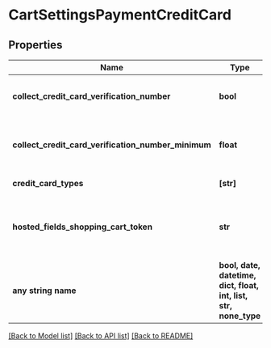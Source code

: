 # CartSettingsPaymentCreditCard


## Properties
Name | Type | Description | Notes
------------ | ------------- | ------------- | -------------
**collect_credit_card_verification_number** | **bool** | True if the credit card verification number should be collected | [optional] 
**collect_credit_card_verification_number_minimum** | **float** | If this field is null or the total is greater than or equal to this value then collect the CVV2. | [optional] 
**credit_card_types** | **[str]** | Available credit card types | [optional] 
**hosted_fields_shopping_cart_token** | **str** | The shoppingCartToken needed for proper initialization of hosted fields collection | [optional] 
**any string name** | **bool, date, datetime, dict, float, int, list, str, none_type** | any string name can be used but the value must be the correct type | [optional]

[[Back to Model list]](../README.md#documentation-for-models) [[Back to API list]](../README.md#documentation-for-api-endpoints) [[Back to README]](../README.md)


